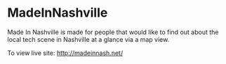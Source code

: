MadeInNashville
===============

Made In Nashville is made for people that would like to find out 
about the local tech scene in Nashville at a glance via a map view.

To view live site: http://madeinnash.net/
